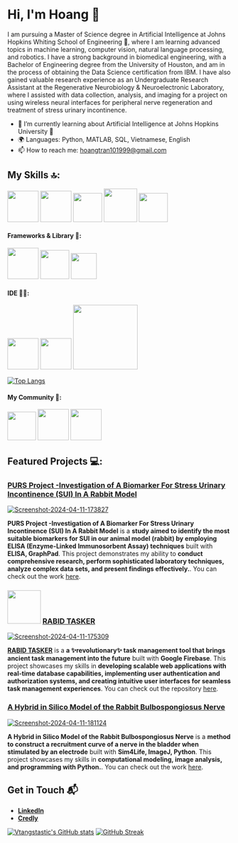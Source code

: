 # Hi, I'm Hoang 👋

I am pursuing a Master of Science degree in Artificial Intelligence at Johns Hopkins Whiting School of Engineering 🏫, where I am learning advanced topics in machine learning, computer vision, natural language processing, and robotics. I have a strong background in biomedical engineering, with a Bachelor of Engineering degree from the University of Houston, and am in the process of obtaining the Data Science certification from IBM. I have also gained valuable research experience as an Undergraduate Research Assistant at the Regenerative Neurobiology & Neuroelectronic Laboratory, where I assisted with data collection, analysis, and imaging for a project on using wireless neural interfaces for peripheral nerve regeneration and treatment of stress urinary incontinence. 

- 🌱 I’m currently learning about Artificial Intelligence at Johns Hopkins University 🏫
- 🌍 Languages: Python, MATLAB, SQL, Vietnamese, English
- 📫 How to reach me: hoangtran101999@gmail.com

##  My Skills 🔝:
<img src="https://img.shields.io/badge/Python-FFD43B?style=for-the-badge&logo=python&logoColor=blue" heigh=20 width=70/> <img src="https://img.shields.io/badge/Pandas-2C2D72?style=for-the-badge&logo=pandas&logoColor=white" heigh=20 width=70/> <img src="https://img.shields.io/badge/Numpy-777BB4?style=for-the-badge&logo=numpy&logoColor=white" heigh=15 width=65/> <img src="https://img.shields.io/badge/Scratch-4D97FF?style=for-the-badge&logo=Scratch&logoColor=white" heigh=22 width=75/> <img src="https://img.shields.io/badge/%3C/%3E%20htmx-3D72D7?style=for-the-badge&logo=mysl&logoColor=white" heigh=15 width=65/> 
#### Frameworks & Library 🚀:
<img src="https://img.shields.io/badge/firebase-ffca28?style=for-the-badge&logo=firebase&logoColor=black" heigh=20 width=70/> <img src="https://img.shields.io/badge/Jupyter-F37626.svg?&style=for-the-badge&logo=Jupyter&logoColor=white" heigh=15 width=65/> <img src="https://img.shields.io/badge/conda-342B029.svg?&style=for-the-badge&logo=anaconda&logoColor=white" heigh=15 width=58/> 
#### IDE 👩‍💻:
<img src="https://img.shields.io/badge/Colab-F9AB00?style=for-the-badge&logo=googlecolab&color=525252" heigh=20 width=70/> <img src="https://img.shields.io/badge/replit-667881?style=for-the-badge&logo=replit&logoColor=white" heigh=20 width=70/> <img src="https://img.shields.io/badge/Visual_Studio_Code-0078D4?style=for-the-badge&logo=visual%20studio%20code&logoColor=white" heigh=55 width=145/>

[![Top Langs](https://github-readme-stats.vercel.app/api/top-langs/?username=vtangstastic&langs_count=5&layout=compact)](https://github.com/vtangstastic/github-readme-stats)

#### My Community 👥:

<img src="https://img.shields.io/badge/Kaggle-20BEFF?style=for-the-badge&logo=Kaggle&logoColor=white" heigh=15 width=64/> <img src="https://img.shields.io/badge/Devpost-003E54?style=for-the-badge&logo=Devpost&logoColor=white" heigh=20 width=70/> <img src="https://img.shields.io/badge/Coursera-0056D2?style=for-the-badge&logo=Coursera&logoColor=white" heigh=20 width=70/>

## Featured Projects 💻:

### [PURS Project -Investigation of A Biomarker For Stress Urinary Incontinence (SUI) In A Rabbit Model](https://drive.google.com/file/d/1PrvvQ2rqqqXtCfSAq6uNHbsneO3vrRzX/view)

<a href="https://ibb.co/B4QXcvc"><img src="https://i.ibb.co/tZv7QnQ/Screenshot-2024-04-11-173827.png" alt="Screenshot-2024-04-11-173827" border="0"></a>


**PURS Project -Investigation of A Biomarker For Stress Urinary Incontinence (SUI) In A Rabbit Model** is a **study aimed to identify the most suitable biomarkers for SUI in our animal model (rabbit) by employing ELISA (Enzyme-Linked Immunosorbent Assay) techniques** built with **ELISA, GraphPad**. This project demonstrates my ability to **conduct comprehensive research, perform sophisticated laboratory techniques, analyze complex data sets, and present findings effectively.**. You can check out the work [here](https://drive.google.com/file/d/1PrvvQ2rqqqXtCfSAq6uNHbsneO3vrRzX/view).

### [<img src="https://i.ibb.co/PwM7cc2/RT-logo.png" heigh=75 width=75>](https://rabid-tasker.web.app/) [RABID TASKER](https://rabid-tasker.web.app/Home)

<a href="https://ibb.co/BsbpV12"><img src="https://i.ibb.co/vzpFxt4/Screenshot-2024-04-11-175309.png" alt="Screenshot-2024-04-11-175309" border="0"></a>

**[RABID TASKER](https://rabid-tasker.web.app/Home)** is a **a ✨revolutionary✨ task management tool that brings ancient task management into the future** built with **Google Firebase**. This project showcases my skills in **developing scalable web applications with real-time database capabilities, implementing user authentication and authorization systems, and creating intuitive user interfaces for seamless task management experiences**. You can check out the repository [here](https://github.com/cytoshell/RowdyHacksSpring2024/tree/main).

### [A Hybrid in Silico Model of the Rabbit Bulbospongiosus Nerve](https://docs.google.com/presentation/d/1i-H6iJv23251j5xhvtSrhFYicCKRRGS2/edit?amp%3Bouid=106798688794723663606&amp%3Brtpof=true&amp%3Bsd=true#slide=id.g1e18d793b26_0_3)

<a href="https://ibb.co/wQyMvHV"><img src="https://i.ibb.co/z2sGkcp/Screenshot-2024-04-11-181124.png" alt="Screenshot-2024-04-11-181124" border="0"></a>

**A Hybrid in Silico Model of the Rabbit Bulbospongiosus Nerve** is a **method to construct a recruitment curve of a nerve in the bladder when stimulated by an electrode** built with **Sim4Life, ImageJ, Python**. This project showcases my skills in **computational modeling, image analysis, and programming with Python.**. You can check out the work [here](https://docs.google.com/presentation/d/1i-H6iJv23251j5xhvtSrhFYicCKRRGS2/edit?amp%3Bouid=106798688794723663606&amp%3Brtpof=true&amp%3Bsd=true#slide=id.g1e18d793b26_0_3).
## Get in Touch 📬

- **[LinkedIn](https://www.linkedin.com/in/hoang1802tran/)**
- **[Credly](https://www.credly.com/users/hoang-tran.09d2f0ee/badges)**

[![Vtangstastic's GitHub stats](https://github-readme-stats.vercel.app/api?username=vtangstastic&show_icons=true&theme=dracula&show=logo&rank_icon=github)](https://github.com/vtangstastic/github-readme-stats)
[![GitHub Streak](https://github-readme-streak-stats.herokuapp.com?user=vtangstastic&theme=radical&hide_border=true)](https://git.io/streak-stats)



